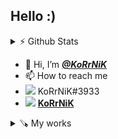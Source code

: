 
## Hello :)

<details>
  <summary> ⚡ Github Stats  </summary>
  <img align="right" src="https://github-readme-stats.vercel.app/api?username=KoRrNiK&show_icons=true&theme=github_dark">
</details>

- 👋 Hi, I’m [**_@KoRrNiK_**](https://github.com/KoRrNiK/)
- 📫 How to reach me
-  <img src="https://i.imgur.com/c2QklvA.png" /> KoRrNiK#3933 
-  <img src="https://i.imgur.com/vdeWkhe.png" /> [**KoRrNiK** ](https://steamcommunity.com/id/korrnik)

<details>
  
  <summary> 🪚 My works  </summary>
  
  #### <img src="https://i.imgur.com/T0do8Gf.png" /> Counter-Strike 1.6
  
  | Plugin  | Link | Version | Description |
  | ------- | ---- | ------- | ----------- |
  | BaseBuilder | [**_Click_**](https://github.com/KoRrNiK/BaseBuilder-TURBO) | [1.3.10](https://github.com/KoRrNiK/BaseBuilder-TURBO/releases/tag/1.3.10) | <img align="right" src="https://github-readme-stats.vercel.app/api/pin/?username=KoRrNiK&repo=BaseBuilder-TURBO&theme=github_dark"> |
  
  #### <img src="https://i.imgur.com/tlf5WTd.png" /> Return to Castle Wolfenstein

  | Program  | Link | Version |
  | -------- | ---- | ------- |
  | Fov Changer | [**_Click_**](https://github.com/KoRrNiK/rtcw_fov-changer) | [1.0.4](https://github.com/KoRrNiK/rtcw_fov-changer/releases/tag/1.0.4) |
  | Speedometer | [**_Click_**](https://github.com/KoRrNiK/rtcw_speedometer) | [1.0.3](https://github.com/KoRrNiK/rtcw_speedometer/releases/tag/1.0.3) |
  | Secret Info | [**_Click_**](https://github.com/KoRrNiK/rtcw_secret-treasure_info) | [1.0.0](https://github.com/KoRrNiK/rtcw_secret-treasure_info/releases/tag/1.0.0) |
  | PATCH 1.45a | [**_Click_**](https://github.com/KoRrNiK/RtCW-Patch_145a) | [1.45a](https://github.com/KoRrNiK/RtCW-Patch_145a/releases/tag/1.45a)

</details>


